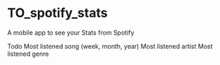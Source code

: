 # TO_spotify_stats
A mobile app to see your Stats from Spotify

Todo
Most listened song (week, month, year)
Most listened artist
Most listened genre


